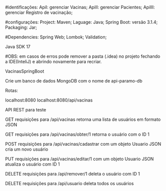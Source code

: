 #identificações: ApiI: gerenciar Vacinas; ApiII: gerenciar Pacientes; ApiIII: gerenciar Registro de vacinação;

#configurações: Project: Maven; Laguage: Java; Spring Boot: versão 3.1.4; Packaging: Jar;

#Dependencies: Spring Web; Lombok; Validation;

Java SDK 17

#OBS: em casos de erros pode remover a pasta (.idea) no projeto fechando a IDE(InteliJ) e abrindo novamente para recriar.

VacinasSpringBoot

Crie um banco de dados MongoDB com o nome de api-paramo-db

Rotas:

localhost:8080
localhost:8080/api/vacinas

API REST para teste

GET requisições para /api/vacinas retorna uma lista de usuários em formato JSON

GET requisições para /api/vacinas/obter/1 retorna o usuário com o ID 1

POST requisições para /api/vacinas/cadastrar com um objeto Usuario JSON cria um novo usuário

PUT requisições para /api/vacinas/editar/1 com um objeto Usuario JSON atualiza o usuário com ID 1

DELETE requisições para /api/remover/1 deleta o usuário com ID 1

DELETE requisições para /api/usuario deleta todos os usuários




